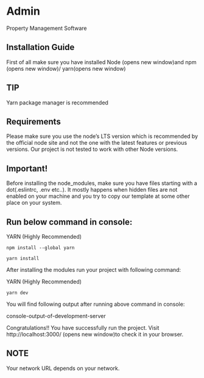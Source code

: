 
#  Admin

Property Management Software

## Installation Guide

First of all make sure you have installed Node (opens new window)and npm (opens new window)/ yarn(opens new window)

## TIP

Yarn package manager is recommended

## Requirements

Please make sure you use the node’s LTS version which is recommended by the official node site and not the one with the latest features or previous versions. Our project is not tested to work with other Node versions.

## Important!

Before installing the node_modules, make sure you have files starting with a dot(.eslintrc, .env etc..). It mostly happens when hidden files are not enabled on your machine and you try to copy our template at some other place on your system.


## Run below command in console:

YARN (Highly Recommended)

`npm install --global yarn`

`yarn install`

After installing the modules run your project with following command:

YARN (Highly Recommended)

`yarn dev`

You will find following output after running above command in console:

console-output-of-development-server

Congratulations!! You have successfully run the project. Visit http://localhost:3000/ (opens new window)to check it in your browser.

## NOTE

Your network URL depends on your network.
